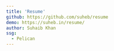 ```yaml
---
title: 'Resume'
github: https://github.com/suheb/resume
demo: https://suheb.in/resume/
author: Suhaib Khan
ssg:
  - Pelican
---
```


